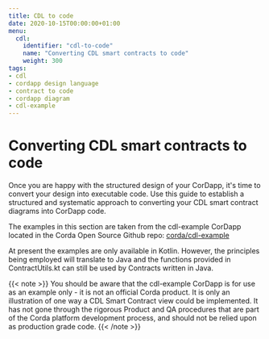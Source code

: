 ```yaml
---
title: CDL to code
date: 2020-10-15T00:00:00+01:00
menu:
  cdl:
    identifier: "cdl-to-code"
    name: "Converting CDL smart contracts to code"
    weight: 300
tags:
- cdl
- cordapp design language
- contract to code
- cordapp diagram
- cdl-example
---
```


# Converting CDL smart contracts to code

Once you are happy with the structured design of your CorDapp, it's time to convert your design into executable code. Use this guide to establish a structured and systematic approach to converting your CDL smart contract diagrams into CorDapp code.

The examples in this section are taken from the cdl-example CorDapp located in the Corda Open Source Github repo: [corda/cdl-example](https://github.com/corda/cdl-example)

At present the examples are only available in Kotlin. However, the principles being employed will translate to Java and the functions provided in ContractUtils.kt can still be used by Contracts written in Java.

{{< note >}}
You should be aware that the cdl-example CorDapp is for use as an example only - it is not an official Corda product. It is only an illustration of one way a CDL Smart Contract view could be implemented. It has not gone through the rigorous Product and QA procedures that are part of the Corda platform development process, and should not be relied upon as production grade code.
{{< /note >}}
